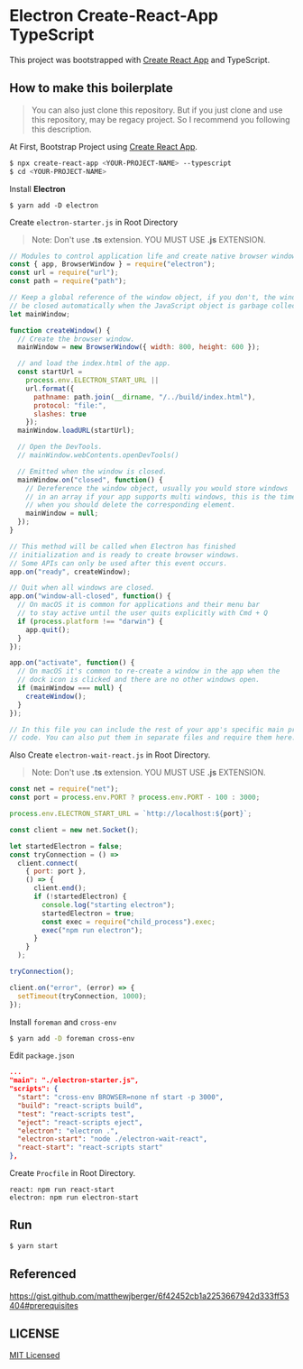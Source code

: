 # Electron Create-React-App TypeScript

This project was bootstrapped with [Create React App](https://github.com/facebook/create-react-app) and TypeScript.

## How to make this boilerplate

> You can also just clone this repository. But if you just clone and use this repository, may be regacy project. So I recommend you following this description.

At First, Bootstrap Project using [Create React App](https://github.com/facebook/create-react-app).

```sh
$ npx create-react-app <YOUR-PROJECT-NAME> --typescript
$ cd <YOUR-PROJECT-NAME>
```

Install **Electron**

```
$ yarn add -D electron
```

Create `electron-starter.js` in Root Directory

> Note: Don't use **.ts** extension. YOU MUST USE **.js** EXTENSION.

```js
// Modules to control application life and create native browser window
const { app, BrowserWindow } = require("electron");
const url = require("url");
const path = require("path");

// Keep a global reference of the window object, if you don't, the window will
// be closed automatically when the JavaScript object is garbage collected.
let mainWindow;

function createWindow() {
  // Create the browser window.
  mainWindow = new BrowserWindow({ width: 800, height: 600 });

  // and load the index.html of the app.
  const startUrl =
    process.env.ELECTRON_START_URL ||
    url.format({
      pathname: path.join(__dirname, "/../build/index.html"),
      protocol: "file:",
      slashes: true
    });
  mainWindow.loadURL(startUrl);

  // Open the DevTools.
  // mainWindow.webContents.openDevTools()

  // Emitted when the window is closed.
  mainWindow.on("closed", function() {
    // Dereference the window object, usually you would store windows
    // in an array if your app supports multi windows, this is the time
    // when you should delete the corresponding element.
    mainWindow = null;
  });
}

// This method will be called when Electron has finished
// initialization and is ready to create browser windows.
// Some APIs can only be used after this event occurs.
app.on("ready", createWindow);

// Quit when all windows are closed.
app.on("window-all-closed", function() {
  // On macOS it is common for applications and their menu bar
  // to stay active until the user quits explicitly with Cmd + Q
  if (process.platform !== "darwin") {
    app.quit();
  }
});

app.on("activate", function() {
  // On macOS it's common to re-create a window in the app when the
  // dock icon is clicked and there are no other windows open.
  if (mainWindow === null) {
    createWindow();
  }
});

// In this file you can include the rest of your app's specific main process
// code. You can also put them in separate files and require them here.
```

Also Create `electron-wait-react.js` in Root Directory.

> Note: Don't use **.ts** extension. YOU MUST USE **.js** EXTENSION.

```js
const net = require("net");
const port = process.env.PORT ? process.env.PORT - 100 : 3000;

process.env.ELECTRON_START_URL = `http://localhost:${port}`;

const client = new net.Socket();

let startedElectron = false;
const tryConnection = () =>
  client.connect(
    { port: port },
    () => {
      client.end();
      if (!startedElectron) {
        console.log("starting electron");
        startedElectron = true;
        const exec = require("child_process").exec;
        exec("npm run electron");
      }
    }
  );

tryConnection();

client.on("error", (error) => {
  setTimeout(tryConnection, 1000);
});
```

Install `foreman` and `cross-env`

```sh
$ yarn add -D foreman cross-env
```

Edit `package.json`

```json
...
"main": "./electron-starter.js",
"scripts": {
  "start": "cross-env BROWSER=none nf start -p 3000",
  "build": "react-scripts build",
  "test": "react-scripts test",
  "eject": "react-scripts eject",
  "electron": "electron .",
  "electron-start": "node ./electron-wait-react",
  "react-start": "react-scripts start"
},
```

Create `Procfile` in Root Directory.

```
react: npm run react-start
electron: npm run electron-start
```

## Run

```sh
$ yarn start
```

## Referenced

https://gist.github.com/matthewjberger/6f42452cb1a2253667942d333ff53404#prerequisites

## LICENSE

[MIT Licensed](./LICENSE)

